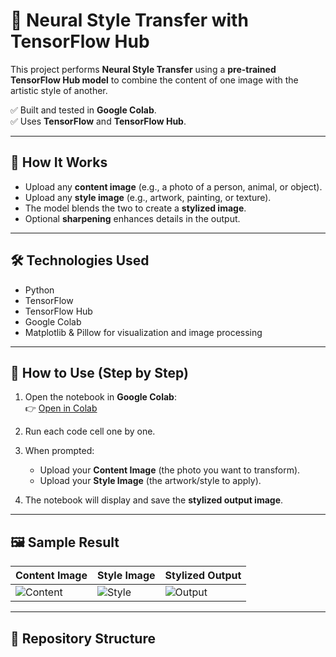 # 🎨 Neural Style Transfer with TensorFlow Hub

This project performs **Neural Style Transfer** using a **pre-trained TensorFlow Hub model** to combine the content of one image with the artistic style of another.

✅ Built and tested in **Google Colab**.  
✅ Uses **TensorFlow** and **TensorFlow Hub**.

---

## 🚀 How It Works

- Upload any **content image** (e.g., a photo of a person, animal, or object).
- Upload any **style image** (e.g., artwork, painting, or texture).
- The model blends the two to create a **stylized image**.
- Optional **sharpening** enhances details in the output.

---

## 🛠 Technologies Used

- Python
- TensorFlow
- TensorFlow Hub
- Google Colab
- Matplotlib & Pillow for visualization and image processing

---

## 📌 How to Use (Step by Step)

1. Open the notebook in **Google Colab**:  
   👉 [Open in Colab](https://colab.research.google.com/)

2. Run each code cell one by one.

3. When prompted:
   - Upload your **Content Image** (the photo you want to transform).
   - Upload your **Style Image** (the artwork/style to apply).

4. The notebook will display and save the **stylized output image**.

---

## 🖼 Sample Result

| Content Image               | Style Image              | Stylized Output           |
|-----------------------------|--------------------------|---------------------------|
| ![Content](images/content.jpg) | ![Style](images/style.jpg) | ![Output](images/output.jpg) |

---

## 📂 Repository Structure

